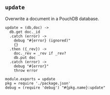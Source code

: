 `update`
--------

Overwrite a document in a PouchDB database.

    update = (db,doc) ->
      db.get doc._id
      .catch (error) ->
        debug "#{error} (ignored)"
        {}
      .then ({_rev}) ->
        doc._rev = _rev if _rev?
        db.put doc
      .catch (error) ->
        debug "#{error}"
        throw error

    module.exports = update
    pkg = require './package.json'
    debug = (require 'debug') "#{pkg.name}:update"
